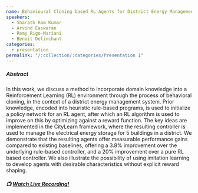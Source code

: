 ```yaml
---
name: Behavioural Cloning based RL Agents for District Energy Management
speakers:
  - Sharath Ram Kumar
  - Arvind Easwaran
  - Remy Rigo-Mariani
  - Benoit Delinchant
categories:
  - presentation
permalink: "/:collection/:categories/Presentation 1"
---
```


##### Abstract
In this work, we discuss a method to incorporate domain knowledge into a Reinforcement Learning (RL) environment through the process of behavioral cloning, in the context of a district energy management system. Prior knowledge, encoded into heuristic rule-based programs, is used to initialize a policy network for an RL agent, after which an RL algorithm is used to improve on this by optimizing against a reward function. The key ideas are implemented in the CityLearn framework, where the resulting controller is used to manage the electrical energy storage for 5 buildings in a district. We demonstrate that the resulting agents offer measurable performance gains compared to existing baselines, offering a 3.8% improvement over the underlying rule-based controller, and a 20% improvement over a pure RL based controller. We also illustrate the possibility of using imitation learning to develop agents with desirable characteristics without explicit reward shaping.

##### :tv: [Watch Live Recording!](https://www.youtube.com/watch?v=u3g1HxZwh_s&t=3690s)